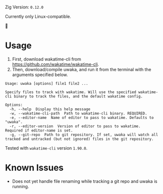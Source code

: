 Zig Version: `0.12.0`

Currently only Linux-compatible.

🦆

# Usage

1. First, download wakatime-cli from https://github.com/wakatime/wakatime-cli.
2. Then, download/compile uwaka, and run it from the terminal with the arguments specified below.

```
Usage: uwaka [options] file1 file2 ...

Specify files to track with wakatime. Will use the specified wakatime-cli binary to track the files, and the default wakatime config.

Options:
  -h, --help  Display this help message
  -w, --wakatime-cli-path  Path to wakatime-cli binary. REQUIRED.
  -e, --editor-name  Name of editor to pass to wakatime. Defaults to "uwaka".
  -r, --editor-version  Version of editor to pass to wakatime. Required if editor-name is set.
  -g, --git-repo  Path to git repository. If set, uwaka will watch all tracked and untracked (but not ignored) files in the git repository.
```

Tested with `wakatime-cli` version `1.90.0`.

# Known Issues

- Does not yet handle file renaming while tracking a git repo and uwaka is running.
